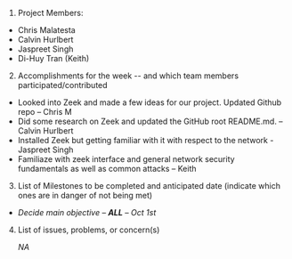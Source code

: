 1) Project Members:

* Chris Malatesta  
* Calvin Hurlbert  
* Jaspreet Singh  
* Di-Huy Tran (Keith)

2) Accomplishments for the week \-- and which team members participated/contributed

* Looked into Zeek and made a few ideas for our project. Updated Github repo – Chris M  
* Did some research on Zeek and updated the GitHub root README.md. – Calvin Hurlbert  
* Installed Zeek but getting familiar with it with respect to the network \- Jaspreet Singh  
* Familiaze with zeek interface and general network security fundamentals as well as common attacks – Keith


	

3) List of Milestones to be completed and anticipated date (indicate which ones are in danger of not being met) 

* *Decide main objective – **ALL** – Oct 1st*

4) List of issues, problems, or concern(s)

   *NA*